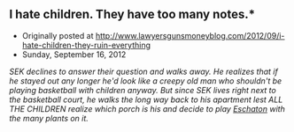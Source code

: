 ## I hate children. They have too many notes.*

 * Originally posted at http://www.lawyersgunsmoneyblog.com/2012/09/i-hate-children-they-ruin-everything
 * Sunday, September 16, 2012

_SEK declines to answer their question  and walks away. He realizes that if he stayed out any longer he'd look  like a creepy old man who shouldn't be playing basketball with children  anyway. But since SEK lives right next to the basketball court, he walks  the long way back to his apartment lest ALL THE CHILDREN realize which  porch is his and decide to play [Eschaton](http://paytonij.wikispaces.com/Eschaton) with the many plants on it._